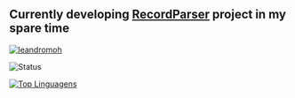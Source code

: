  ## Currently developing [RecordParser](https://github.com/leandromoh/RecordParser/) project in my spare time
 
 <a href="https://github.com/ryo-ma/github-profile-trophy"><img src="https://github-profile-trophy.vercel.app/?username=leandromoh&margin-w=5" alt="leandromoh" /></a>

![Status](https://github-readme-stats.vercel.app/api?username=leandromoh&show_icons=true&count_private=true)

[![Top Linguagens](https://github-readme-stats.vercel.app/api/top-langs/?username=leandromoh&layout=compact&langs_count=10)](https://github.com/leandromoh/github-readme-stats)
